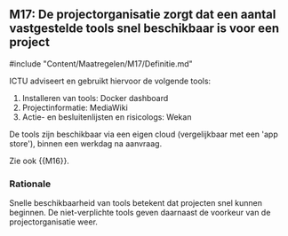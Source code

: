 ## M17: De projectorganisatie zorgt dat een aantal vastgestelde tools snel beschikbaar is voor een project

#include "Content/Maatregelen/M17/Definitie.md"

ICTU adviseert en gebruikt hiervoor de volgende tools:

1. Installeren van tools: Docker dashboard
2. Projectinformatie: MediaWiki
3. Actie- en besluitenlijsten en risicologs: Wekan

De tools zijn beschikbaar via een eigen cloud (vergelijkbaar met een 'app store'), binnen een werkdag na aanvraag.

Zie ook {{M16}}.

### Rationale

Snelle beschikbaarheid van tools betekent dat projecten snel kunnen beginnen. De niet-verplichte tools geven daarnaast de voorkeur van de projectorganisatie weer.
